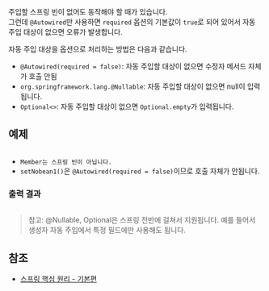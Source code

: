 주입할 스프링 빈이 없어도 동작해야 할 때가 있습니다.   
그런데 ```@Autowired```만 사용하면 ```required``` 옵션의 기본값이 ```true```로 되어 있어서 자동 주입 대상이 없으면 오류가 발생합니다.

자동 주입 대상을 옵션으로 처리하는 방법은 다음과 같습니다.
* ```@Autowired(required = false)```: 자동 주입할 대상이 없으면 수정자 메서드 자체가 호출 안됨
* ```org.springframework.lang.@Nullable```: 자동 주입할 대상이 없으면 null이 입력됩니다.
* ```Optional<>```: 자동 주입할 대상이 없으면 ```Optional.empty```가 입력됩니다.

## 예제
```

```
* ```Member는 스프링 빈이 아닙니다.```
* ```setNobean1()```은 ```@Autowired(required = false)```이므로 호출 자체가 안됩니다.

### 출력 결과
```

```

> 참고: @Nullable, Optional은 스프링 전반에 걸쳐서 지원됩니다. 예를 들어서 생성자 자동 주입에서 특정 필드에만 사용해도 됩니다.

## 참조
* [스프링 핵심 원리 - 기본편](https://www.inflearn.com/course/%EC%8A%A4%ED%94%84%EB%A7%81-%ED%95%B5%EC%8B%AC-%EC%9B%90%EB%A6%AC-%EA%B8%B0%EB%B3%B8%ED%8E%B8/dashboard)